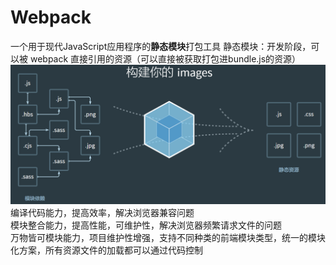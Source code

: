 # Webpack 
一个用于现代JavaScript应用程序的**静态模块**打包工具
静态模块：开发阶段，可以被 webpack 直接引用的资源（可以直接被获取打包进bundle.js的资源）
![webpack](../img/webpack.png)
编译代码能力，提高效率，解决浏览器兼容问题  
模块整合能力，提高性能，可维护性，解决浏览器频繁请求文件的问题  
万物皆可模块能力，项目维护性增强，支持不同种类的前端模块类型，统一的模块化方案，所有资源文件的加载都可以通过代码控制 